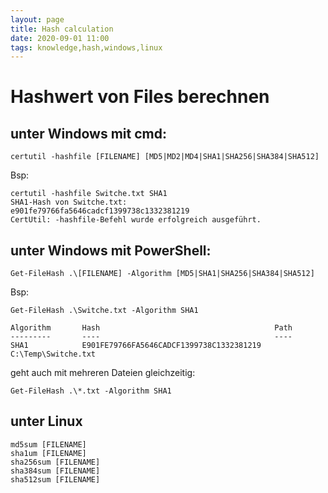 ```yaml
---
layout: page
title: Hash calculation
date: 2020-09-01 11:00 
tags: knowledge,hash,windows,linux
---
```


# Hashwert von Files berechnen

## unter Windows mit cmd:

    certutil -hashfile [FILENAME] [MD5|MD2|MD4|SHA1|SHA256|SHA384|SHA512]


Bsp:

    certutil -hashfile Switche.txt SHA1
    SHA1-Hash von Switche.txt:
    e901fe79766fa5646cadcf1399738c1332381219
    CertUtil: -hashfile-Befehl wurde erfolgreich ausgeführt.
    
## unter Windows mit PowerShell:
    Get-FileHash .\[FILENAME] -Algorithm [MD5|SHA1|SHA256|SHA384|SHA512]
    
Bsp:

    Get-FileHash .\Switche.txt -Algorithm SHA1

    Algorithm       Hash                                       Path
    ---------       ----                                       ----
    SHA1            E901FE79766FA5646CADCF1399738C1332381219   C:\Temp\Switche.txt


geht auch mit mehreren Dateien gleichzeitig:

    Get-FileHash .\*.txt -Algorithm SHA1
    
## unter Linux

    md5sum [FILENAME]
    sha1um [FILENAME]
    sha256sum [FILENAME]
    sha384sum [FILENAME]
    sha512sum [FILENAME]
